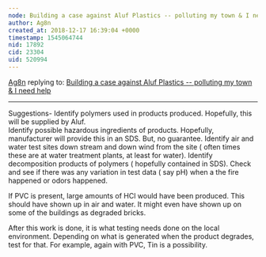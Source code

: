 ```yaml
---
node: Building a case against Aluf Plastics -- polluting my town & I need help
author: Ag8n
created_at: 2018-12-17 16:39:04 +0000
timestamp: 1545064744
nid: 17892
cid: 23304
uid: 520994
---
```




[Ag8n](../profile/Ag8n) replying to: [Building a case against Aluf Plastics -- polluting my town & I need help](../notes/michaelwma/12-14-2018/building-a-case-against-aluf-plastics-polluting-my-town-i-need-help)

----
 Suggestions- 
Identify polymers used in products produced.  Hopefully, this will be supplied by Aluf.  
Identify possible hazardous ingredients of products.  Hopefully, manufacturer will provide this in an SDS.  But, no guarantee.
Identify air and water test sites down stream and down wind from the site ( often times these are at water treatment plants, at least for water).
Identify decomposition products of polymers ( hopefully contained in SDS).
Check and see if there was any variation in test data ( say pH) when a the fire happened or odors happened.

If PVC is present, large amounts of HCl would have been produced.  This should have shown up in air and water.  It might even have shown up on some of the buildings as degraded bricks.

After this work is done,  it is what testing needs done on the local environment.  Depending on what is generated when the product degrades, test for that.  For example, again with PVC, Tin is a possibility.